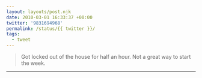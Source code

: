 ```yaml
---
layout: layouts/post.njk
date: 2010-03-01 16:33:37 +00:00
twitter: '9831694968'
permalink: /status/{{ twitter }}/
tags: 
  - tweet
---
```


> Got locked out of the house for half an hour. Not a great way to start the week.

---
